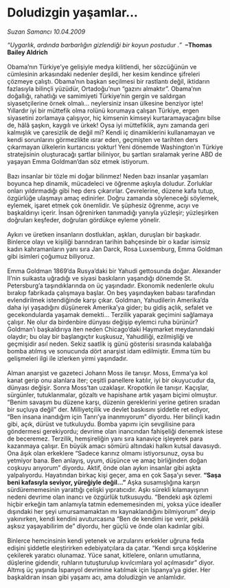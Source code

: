 # Doludizgin yaşamlar...

*Suzan Samancı 10.04.2009*

<div class="taraf_structure_2col_1zq">
<div class="margen_n">



 <p><i>“Uygarlık, ardında barbarlığın gizlendiği bir koyun postudur .”  </i><strong>–Thomas Bailey Aldrich</strong> <br/><br/>Obama’nın Türkiye’ye gelişiyle medya kilitlendi, her sözcüğünün ve cümlesinin arkasındaki nedenler deşildi, her kesim kendince şifreleri çözmeye çalıştı. Obama’nın başkan seçilmesi bir rastlantı değil, iktidarın fazlasıyla bilinçli yüzüdür, Ortadoğu’nun “gazını almaktır”. Obama’nın doğallığı, rahatlığı ve samimiyeti Türkiye’nin gergin ve saldırgan siyasetçilerine örnek olmalı... neylersiniz insan ülkesine benziyor işte! Yıllardır iyi bir müttefik olma rolünü korumaya çalışan Türkiye, ergen siyasetini zorlamaya çalışıyor, hiç kimsenin kimseyi kurtaramayacağını bilse de, hâlâ şaşkın, kaygılı ve ürkek! Oysa iyi müttefiklik, aynı zamanda geri kalmışlık ve çaresizlik de değil mi? Kendi iç dinamiklerini kullanamayan ve kendi sorunlarını görmezlikte ısrar eden, geçmişten ve tarihten ders çıkarmayan ülkelerin kurtarıcısı yoktur! Yeni dönemde Washington’ın Türkiye stratejisinin oluşturacağı şartlar biliniyor, bu şartları sıralamak yerine ABD de yaşayan Emma Goldman’dan söz etmek istiyorum. <br/><br/>Bazı insanlar bir tözle mi doğar bilinmez! Neden bazı insanlar yaşamları boyunca hep dinamik, mücadeleci ve öğrenme aşkıyla doludur. Zorluklar onları yıldırmadığı gibi hep ders çıkarırlar. Çevrelerine, düzene kafa tutup, özgürlüğe ulaşmayı amaç edinirler. Doğru zamanda söyleneceği söylemek, eylemek, işaret etmek çok önemlidir. Ve şüphesiz öğrenme, acıyı ve başkaldırıyı içerir. İnsan öğrenirken tanımadığı yanıyla yüzleşir; yüzleşirken doğruları keşfeder, doğruları gördükçe eyleme yönelir. <br/><br/>Aykırı ve üretken insanların dostlukları, aşkları, duruşları bir başkadır. Binlerce olayı ve kişiliği barındıran tarihin bahçesinde bir o kadar isimsiz kadın kahramanların yanı sıra Jan Darck, Rosa Luxsemburg, Emma Goldman gibi isimleri çoğumuz biliyoruz. <br/><br/>Emma Goldman 1869’da Rusya’daki bir Yahudi gettosunda doğar. Alexander II’nin suikasta uğradığı ve siyasi baskıların yaşandığı dönemde St. Petersburg’a taşındıklarında on üç yaşındadır. Ekonomik nedenlerle okulu bırakıp fabrikada çalışmaya başlar. On beş yaşındayken babası tarafından evlendirilmek istendiğinde karşı çıkar. Goldman, Yahudilerin Amerika’da daha iyi yaşadığını düşünerek Amerika’ya gider; bu gidiş açlık, sefalet ve gecekondularda yaşamak demekti... Terzilik yaparak geçimini sağlamaya çalışır. Ne olur da birdenbire dünyası değişip eylemci ruha bürünür? Goldman’ı başkaldırıya iten neden Chicago’daki Haymarket meydanındaki olaydır; bu olay bir başlangıçtır kuşkusuz, Yahudiliği, ezilmişliği ve geçmişidir asıl neden. Sekiz saatlik iş günü gösterisi sırasında kalabalığa bomba atılmış ve sonucunda dört anarşist idam edilmiştir. Emma tüm bu gelişmeleri ilgi ile izlerken yirmi yaşındadır. <br/><br/>Alman anarşist ve gazeteci Johann Moss ile tanışır. Moss, Emma’ya kol kanat gerip onu alanlara iter; çeşitli panellere katılır, iyi bir okuyucudur da, dünyası değişir. Sonra Moss’tan uzaklaşır. Kropotkin ile tanışır. Kaçışlar, sürgünler, tutuklanmalar, gözaltı ve hapishane artık yaşam biçimi olmuştur. “Benim savaşım bu düzene karşı, düzenin gereklerini yerine getiren sıradan bir suçluya değil” der. Milliyetçilik ve devlet baskısını şiddetle ret ediyor, “Ben insana inandığım için Tanrı’ya inanmıyorum” diyordu. Her bilinçli kadın gibi, açık, dürüst ve tutkuluydu. Bomba yapımı için sevgilisine para göndermesi gerekiyordu; devrime olan inancından fahişeliği denemek istese de beceremez. Terzilik, hemşireliğin yanı sıra kanaviçe işleyerek para kazanmaya çalışır. En büyük amacı sömürü altındaki halkın kutsal davasıydı. Ona âşık olan erkeklere “Sadece karınız olmamı istiyorsunuz, oysa bu yetmiyor bana. Ben anlayış, uyum, düşünce ve amaç birliğinden doğan coşkuyu arıyorum” diyordu. Aktif, önde olan aykırı insanlar gibi aşkta yalpalıyordu. Hayatından birkaç kişi geçer, ama en çok Saşa’yı sever. <b>“Saşa beni kafasıyla seviyor, yüreğiyle değil...”</b> Aşka susamışlığına karşın sürdürememesinin yarattığı çelişki yıpratıcıdır. Aşkı sürekli kılamayışının nedeni devrime olan inancı ve özgürlük tutkusuydu. “Bendeki aşk özlemi hiçbir erkeğin tam anlamıyla tatmin edememesinden mi, yoksa yüce idealler dışındaki her şeyi umursamamaktan mı kaynaklandığını bilmiyorum” deyip yakınırken, kendi kendini avuturcasına “Ben de kendimi işe verir, pekâlâ aşksız yaşayabilirim de” diyordu, her güçlü ve önde olan kadınlar gibi. <br/><br/>Binlerce hemcinsinin kendi yetenek ve arzularını erkekler uğruna feda edişini şiddetle eleştirirken edebiyatçılara da çatar. “Kendi sırça köşklerine çekilerek yaratıcı olunamaz. Yüce sanat, kitlelere, onların umutlarına, düşlerine gidendir, ruhların tutuşturulup kıvılcımlara yol açılmasıdır” diyor. Altmış üç yaşında İspanyol devrimine katılmak için İspanya’ya gider. Her başkaldıran insan gibi yaşamı acı, ama doludizgin ve anlamlıdır.</p>
<br/>
<br/>
<br/>



<br/>


<div id="taraf_not">
</div>

</div>


</div>
